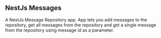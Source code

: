 ## NestJs Messages

A NestJs Message Repository app. App lets you add messages to the repository, get all messages from
the repository and get a single message from the repository using message id as a parameter.
